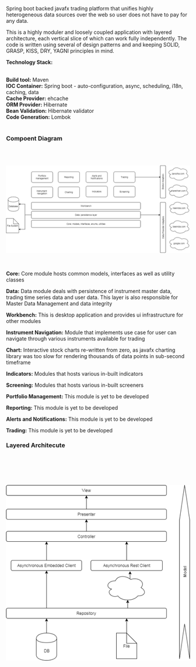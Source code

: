 <p>Spring boot backed javafx trading platform that unifies highly heterogeneous data sources over the web so user does not have to pay for any data.</p>
<p>This is a highly moduler and loosely coupled application with layered architecture, each vertical slice of which can work fully independently. The code is written using several of design patterns and and keeping SOLID, GRASP, KISS, DRY, YAGNI principles in mind.</p>

<b>Technology Stack:</b><br><br>

<b>Build tool:</b> Maven<br>
<b>IOC Container:</b> Spring boot - auto-configuration, async, scheduling, i18n, caching, data<br>
<b>Cache Provider:</b> ehcache<br>
<b>ORM Provider:</b> Hibernate<br>
<b>Bean Validation:</b> Hibernate validator<br>
<b>Code Generation:</b> Lombok<br><br>

<h3>Compoent Diagram</h3><br><br>

![Component Diagram](https://github.com/paragparalikar/stox/blob/master/stox-component-diaram.jpg)

<br>
<p><b>Core:</b> Core module hosts common models, interfaces as well as utility classes</p>
<p><b>Data:</b> Data module deals with persistence of instrument master data, trading time series data and user data. This layer is also responsible for Master Data Management and data integrity</p>
<p><b>Workbench:</b> This is desktop application and provides ui infrastructure for other modules</p>
<p><b>Instrument Navigation:</b> Module that implements use case for user can navigate through various instruments available for trading</p>
<p><b>Chart:</b> Interactive stock charts re-written from zero, as javafx charting library was too slow for rendering thousands of data points in sub-second timeframe</p>
<p><b>Indicators:</b> Modules that hosts various in-built indicators</p>
<p><b>Screening:</b> Modules that hosts various in-built screeners</p>
<p><b>Portfolio Management:</b> This module is yet to be developed</p>
<p><b>Reporting:</b> This module is yet to be developed</p>
<p><b>Alerts and Notifications:</b> This module is yet to be developed</p>
<p><b>Trading:</b> This module is yet to be developed</p>



<h3>Layered Architecute</h3><br><br><br><br>

![Layered architecture](https://github.com/paragparalikar/stox/blob/master/layered-architecture.png)

